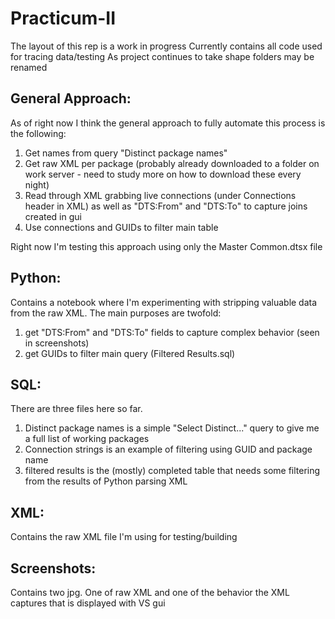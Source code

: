 # Practicum-II

The layout of this rep is a work in progress
Currently contains all code used for tracing data/testing
As project continues to take shape folders may be renamed

## General Approach:
As of right now I think the general approach to fully automate this process is the following:
1. Get names from query "Distinct package names"
2. Get raw XML per package (probably already downloaded to a folder on work server - need to study more on how to download these every night)
3. Read through XML grabbing live connections (under Connections header in XML) as well as "DTS:From" and "DTS:To" to capture joins created in gui
4. Use connections and GUIDs to filter main table

Right now I'm testing this approach using only the Master Common.dtsx file

## Python:
Contains a notebook where I'm experimenting with stripping valuable data from the raw XML.  The main purposes are twofold:
1. get "DTS:From" and "DTS:To" fields to capture complex behavior (seen in screenshots)
2. get GUIDs to filter main query (Filtered Results.sql)

## SQL:
There are three files here so far.
1. Distinct package names is a simple "Select Distinct..." query to give me a full list of working packages
2. Connection strings is an example of filtering using GUID and package name
3. filtered results is the (mostly) completed table that needs some filtering from the results of Python parsing XML

## XML:
Contains the raw XML file I'm using for testing/building

## Screenshots:
Contains two jpg.  One of raw XML and one of the behavior the XML captures that is displayed with VS gui
